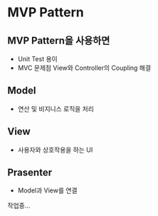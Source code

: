 ﻿# MVP Pattern

## MVP Pattern을 사용하면
* Unit Test 용이
* MVC 문제점 View와 Controller의 Coupling 해결

## Model
* 연산 및 비지니스 로직을 처리

## View
* 사용자와 상호작용을 하는 UI

## Prasenter
* Model과 View를 연결

작업중...